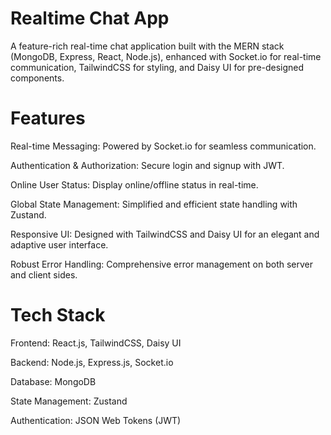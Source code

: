 # Realtime Chat App
A feature-rich real-time chat application built with the MERN stack (MongoDB, Express, React, Node.js), enhanced with Socket.io for real-time communication, TailwindCSS for styling, and Daisy UI for pre-designed components.

# Features

Real-time Messaging: Powered by Socket.io for seamless communication.

Authentication & Authorization: Secure login and signup with JWT.

Online User Status: Display online/offline status in real-time.

Global State Management: Simplified and efficient state handling with Zustand.

Responsive UI: Designed with TailwindCSS and Daisy UI for an elegant and adaptive user interface.

Robust Error Handling: Comprehensive error management on both server and client sides.

# Tech Stack

Frontend: React.js, TailwindCSS, Daisy UI

Backend: Node.js, Express.js, Socket.io

Database: MongoDB

State Management: Zustand

Authentication: JSON Web Tokens (JWT)
